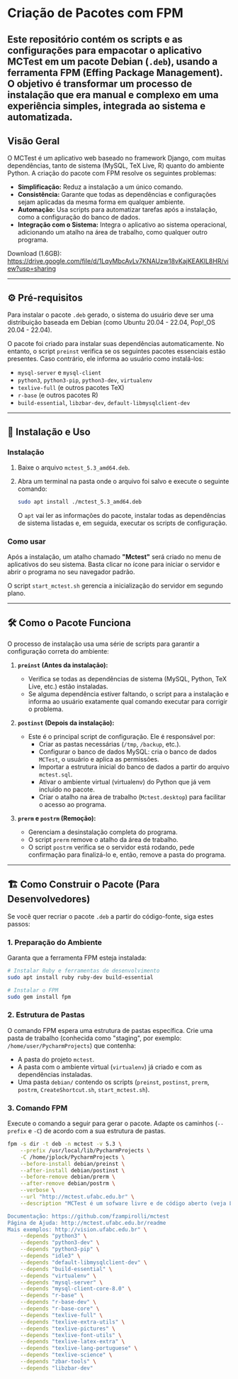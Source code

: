 # Criação de Pacotes com FPM

<!-- Autor:Joao Martini Data:20/08/2025 -->

## Este repositório contém os scripts e as configurações para empacotar o aplicativo **MCTest** em um pacote Debian (`.deb`), usando a ferramenta FPM (Effing Package Management). O objetivo é transformar um processo de instalação que era manual e complexo em uma experiência simples, integrada ao sistema e automatizada.

## Visão Geral

O MCTest é um aplicativo web baseado no framework Django, com muitas dependências, tanto de sistema (MySQL, TeX Live, R) quanto do ambiente Python. A criação do pacote com FPM resolve os seguintes problemas:

  - **Simplificação:** Reduz a instalação a um único comando.
  - **Consistência:** Garante que todas as dependências e configurações sejam aplicadas da mesma forma em qualquer ambiente.
  - **Automação:** Usa scripts para automatizar tarefas após a instalação, como a configuração do banco de dados.
  - **Integração com o Sistema:** Integra o aplicativo ao sistema operacional, adicionando um atalho na área de trabalho, como qualquer outro programa.

Download (1.6GB): https://drive.google.com/file/d/1LqyMbcAvLv7KNAUzw18vKajKEAKlL8HR/view?usp=sharing

-----

## ⚙️ Pré-requisitos

Para instalar o pacote `.deb` gerado, o sistema do usuário deve ser uma distribuição baseada em Debian (como Ubuntu 20.04 - 22.04, Pop\!\_OS 20.04 - 22.04).

O pacote foi criado para instalar suas dependências automaticamente. No entanto, o script `preinst` verifica se os seguintes pacotes essenciais estão presentes. Caso contrário, ele informa ao usuário como instalá-los:

  - `mysql-server` e `mysql-client`
  - `python3`, `python3-pip`, `python3-dev`, `virtualenv`
  - `texlive-full` (e outros pacotes TeX)
  - `r-base` (e outros pacotes R)
  - `build-essential`, `libzbar-dev`, `default-libmysqlclient-dev`

-----

## 🚀 Instalação e Uso

### Instalação

1.  Baixe o arquivo `mctest_5.3_amd64.deb`.

2.  Abra um terminal na pasta onde o arquivo foi salvo e execute o seguinte comando:

    ```bash
    sudo apt install ./mctest_5.3_amd64.deb
    ```

    O `apt` vai ler as informações do pacote, instalar todas as dependências de sistema listadas e, em seguida, executar os scripts de configuração.

### Como usar

Após a instalação, um atalho chamado **"Mctest"** será criado no menu de aplicativos do seu sistema. Basta clicar no ícone para iniciar o servidor e abrir o programa no seu navegador padrão.

O script `start_mctest.sh` gerencia a inicialização do servidor em segundo plano.

-----

## 🛠️ Como o Pacote Funciona

O processo de instalação usa uma série de scripts para garantir a configuração correta do ambiente:

1.  **`preinst` (Antes da instalação):**

      - Verifica se todas as dependências de sistema (MySQL, Python, TeX Live, etc.) estão instaladas.
      - Se alguma dependência estiver faltando, o script para a instalação e informa ao usuário exatamente qual comando executar para corrigir o problema.

2.  **`postinst` (Depois da instalação):**

      - Este é o principal script de configuração. Ele é responsável por:
          - Criar as pastas necessárias (`/tmp`, `/backup`, etc.).
          - Configurar o banco de dados MySQL: cria o banco de dados `MCTest`, o usuário e aplica as permissões.
          - Importar a estrutura inicial do banco de dados a partir do arquivo `mctest.sql`.
          - Ativar o ambiente virtual (virtualenv) do Python que já vem incluído no pacote.
          - Criar o atalho na área de trabalho (`Mctest.desktop`) para facilitar o acesso ao programa.

3.  **`prerm` e `postrm` (Remoção):**

      - Gerenciam a desinstalação completa do programa.
      - O script `prerm` remove o atalho da área de trabalho.
      - O script `postrm` verifica se o servidor está rodando, pede confirmação para finalizá-lo e, então, remove a pasta do programa.

-----

## 🏗️ Como Construir o Pacote (Para Desenvolvedores)

Se você quer recriar o pacote `.deb` a partir do código-fonte, siga estes passos:

### 1\. Preparação do Ambiente

Garanta que a ferramenta FPM esteja instalada:

```bash
# Instalar Ruby e ferramentas de desenvolvimento
sudo apt install ruby ruby-dev build-essential

# Instalar o FPM
sudo gem install fpm
```

### 2\. Estrutura de Pastas

O comando FPM espera uma estrutura de pastas específica. Crie uma pasta de trabalho (conhecida como "staging", por exemplo: `/home/user/PycharmProjects`) que contenha:

  * A pasta do projeto `mctest`.
  * A pasta com o ambiente virtual (`virtualenv`) já criado e com as dependências instaladas.
  * Uma pasta `debian/` contendo os scripts (`preinst`, `postinst`, `prerm`, `postrm`, `CreateShortcut.sh`, `start_mctest.sh`).

### 3\. Comando FPM

Execute o comando a seguir para gerar o pacote. Adapte os caminhos (`--prefix` e `-C`) de acordo com a sua estrutura de pastas.

```bash
fpm -s dir -t deb -n mctest -v 5.3 \
    --prefix /usr/local/lib/PycharmProjects \
    -C /home/jplock/PycharmProjects \
    --before-install debian/preinst \
    --after-install debian/postinst \
    --before-remove debian/prerm \
    --after-remove debian/postrm \
    --verbose \
    --url "http://mctest.ufabc.edu.br" \
    --description "MCTest é um sofware livre e de código aberto (veja Licença) e sua melhor vantagem é o tratamento de questões paramétricas através do LaTeX e Python, permitindo variações infinitas de cada questão.

Documentação: https://github.com/fzampirolli/mctest
Página de Ajuda: http://mctest.ufabc.edu.br/readme
Mais exemplos: http://vision.ufabc.edu.br" \
    --depends "python3" \
    --depends "python3-dev" \
    --depends "python3-pip" \
    --depends "idle3" \
    --depends "default-libmysqlclient-dev" \
    --depends "build-essential" \
    --depends "virtualenv" \
    --depends "mysql-server" \
    --depends "mysql-client-core-8.0" \
    --depends "r-base" \
    --depends "r-base-dev" \
    --depends "r-base-core" \
    --depends "texlive-full" \
    --depends "texlive-extra-utils" \
    --depends "texlive-pictures" \
    --depends "texlive-font-utils" \
    --depends "texlive-latex-extra" \
    --depends "texlive-lang-portuguese" \
    --depends "texlive-science" \
    --depends "zbar-tools" \
    --depends "libzbar-dev"
```
